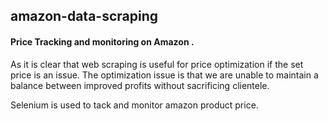 ## amazon-data-scraping
 #### Price Tracking and monitoring on Amazon . 

As it is clear that web scraping is useful for price optimization if the set price is an issue. The optimization issue is that we are unable to maintain a balance between improved profits without sacrificing clientele.

Selenium is used to tack and monitor amazon product price.
